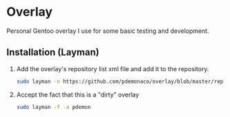 # Overlay

Personal Gentoo overlay I use for some basic testing and development.

## Installation (Layman)

1. Add the overlay's repository list xml file and add it to the repository.

    ```bash
    sudo layman -o https://github.com/pdemonaco/overlay/blob/master/repositories.xml
    ```
2. Accept the fact that this is a "dirty" overlay

    ```bash
    sudo layman -f -a pdemon
    ```

